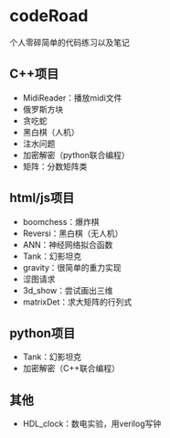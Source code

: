 # codeRoad
个人零碎简单的代码练习以及笔记

## C++项目
- MidiReader：播放midi文件
- 俄罗斯方块
- 贪吃蛇
- 黑白棋（人机）
- 注水问题
- 加密解密（python联合编程）
- 矩阵：分数矩阵类

## html/js项目
- boomchess：爆炸棋
- Reversi：黑白棋（无人机）
- ANN：神经网络拟合函数
- Tank：幻影坦克
- gravity：很简单的重力实现
- 涩图请求
- 3d_show：尝试画出三维
- matrixDet：求大矩阵的行列式

## python项目
- Tank：幻影坦克
- 加密解密（C++联合编程）

## 其他
- HDL_clock：数电实验，用verilog写钟
